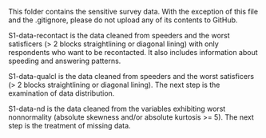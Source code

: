 This folder contains the sensitive survey data. With the exception of this file and the .gitignore, please do not upload any of its contents to GitHub.

S1-data-recontact is the data cleaned from speeders and the worst satisficers (> 2 blocks straightlining or diagonal lining) with only respondents who want to be recontacted. It also includes information about speeding and answering patterns.

S1-data-qualcl is the data cleaned from speeders and the worst satisficers (> 2 blocks straightlining or diagonal lining). The next step is the examination of data distribution.

S1-data-nd is the data cleaned from the variables exhibiting worst nonnormality (absolute skewness and/or absolute kurtosis >= 5). The next step is the treatment of missing data.
